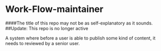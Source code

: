 # Work-Flow-maintainer
####The title of this repo may not be as self-explanatory as it sounds.
##Update: This repo is no longer active

A system where before a user is able to publish some kind of content, it needs to reviewed by a senior user.
